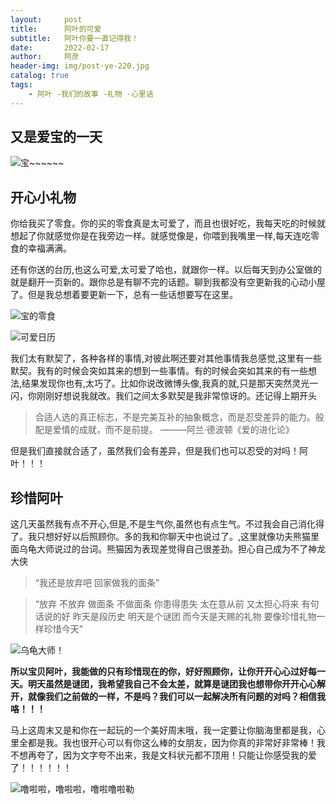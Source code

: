 ```yaml
---
layout:     post
title:      阿叶的可爱
subtitle:   阿叶你要一直记得我！
date:       2022-02-17
author:     阿彦
header-img: img/post-ye-220.jpg
catalog: true
tags:
    - 阿叶 -我们的故事 -礼物 -心里话
---
```


## 又是爱宝的一天

![宝~~~~~~](https://cdn.jsdelivr.net/gh/yanloveye/cdn@1.2/img/美丽心灵.jpg)



## 开心小礼物

你给我买了零食。你的买的零食真是太可爱了，而且也很好吃，我每天吃的时候就想起了你就感觉你是在我旁边一样。就感觉像是，你喂到我嘴里一样,每天连吃零食的幸福满满。

还有你送的台历,也这么可爱,太可爱了哈也，就跟你一样。以后每天到办公室做的就是翻开一页新的。跟你总是有聊不完的话题。聊到我都没有空更新我的心动小屋了。但是我总想着要更新一下，总有一些话想要写在这里。

![宝的零食](https://cdn.jsdelivr.net/gh/yanloveye/cdn@1.2/img/零食.jpg)



![可爱日历](https://cdn.jsdelivr.net/gh/yanloveye/cdn@1.2/img/日历.jpg)

我们太有默契了，各种各样的事情,对彼此啊还要对其他事情我总感觉,这里有一些默契。我有的时候会突如其来的想到一些事情。有的时候会突如其来的有一些想法,结果发现你也有,太巧了。比如你说改微博头像,我真的就,只是那天突然灵光一闪，你刚刚好想说我就改。我们之间太多默契是我非常惊讶的。还记得上期开头



> 合适人选的真正标志，不是完美互补的抽象概念，而是忍受差异的能力。般配是爱情的成就，而不是前提。
>                                                                                                                          ———阿兰·德波顿《爱的进化论》



但是我们直接就合适了，虽然我们会有差异，但是我们也可以忍受的对吗！阿叶！！！




## 珍惜阿叶

这几天虽然我有点不开心,但是,不是生气你,虽然也有点生气。不过我会自己消化得了。我只想好好以后照顾你。多的我和你聊天中也说过了。,这里就像功夫熊猫里面乌龟大师说过的台词。熊猫因为表现差觉得自己很差劲。担心自己成为不了神龙大侠

> “我还是放弃吧 回家做我的面条”

> “放弃 不放弃 做面条 不做面条
> 你患得患失 太在意从前 又太担心将来
> 有句话说的好 昨天是段历史 明天是个谜团 而今天是天赐的礼物 要像珍惜礼物一样珍惜今天”

![乌龟大师！](https://cdn.jsdelivr.net/gh/yanloveye/cdn@1.2/img/乌龟大师.jpg)

**所以宝贝阿叶，我能做的只有珍惜现在的你，好好照顾你，让你开开心心过好每一天。明天虽然是谜团，我希望我自己不会太差，就算是谜团我也想带你开开心心解开，就像我们之前做的一样，不是吗？我们可以一起解决所有问题的对吗？相信我咯！！！**

马上这周末又是和你在一起玩的一个美好周末哦，我一定要让你脑海里都是我，心里全都是我。我也很开心可以有你这么棒的女朋友，因为你真的非常好非常棒！我不想再夸了，因为文字夸不出来，我是文科状元都不顶用！只能让你感受我的爱了！！！！！！

![噜啦啦，噜啦啦，噜啦噜啦勒](https://cdn.jsdelivr.net/gh/yanloveye/cdn@1.2/img/龙珠.jpg)
